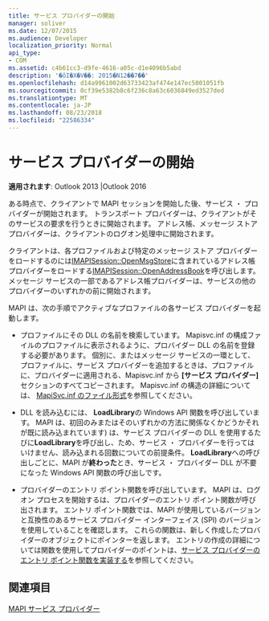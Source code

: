 ```yaml
---
title: サービス プロバイダーの開始
manager: soliver
ms.date: 12/07/2015
ms.audience: Developer
localization_priority: Normal
api_type:
- COM
ms.assetid: c4b61cc3-d9fe-4616-a05c-d1e4096b5abd
description: '�ŏI�X�V��: 2015�N12��7��'
ms.openlocfilehash: d14a9961002d63733423af474e147ec5001051fb
ms.sourcegitcommit: 0cf39e5382b8c6f236c8a63c6036849ed3527ded
ms.translationtype: MT
ms.contentlocale: ja-JP
ms.lasthandoff: 08/23/2018
ms.locfileid: "22586334"
---
```

# <a name="starting-a-service-provider"></a>サービス プロバイダーの開始

 
  
**適用されます**: Outlook 2013 |Outlook 2016 
  
ある時点で、クライアントで MAPI セッションを開始した後、サービス ・ プロバイダーが開始されます。 トランスポート プロバイダーは、クライアントがそのサービスの要求を行うときに開始されます。 アドレス帳、メッセージ ストア プロバイダーは、クライアントのログオン処理中に開始されます。
  
クライアントは、各プロファイルおよび特定のメッセージ ストア プロバイダーをロードするのには[IMAPISession::OpenMsgStore](imapisession-openmsgstore.md)に含まれているアドレス帳プロバイダーをロードする[IMAPISession::OpenAddressBook](imapisession-openaddressbook.md)を呼び出します。 メッセージ サービスの一部であるアドレス帳プロバイダーは、サービスの他のプロバイダーのいずれかの前に開始されます。 
  
MAPI は、次の手順でアクティブなプロファイルの各サービス プロバイダーを起動します。
  
- プロファイルにその DLL の名前を検索しています。 Mapisvc.inf の構成ファイルのプロファイルに表示されるように、プロバイダー DLL の名前を登録する必要があります。 個別に、またはメッセージ サービスの一環として、プロファイルに、サービス プロバイダーを追加するときは、プロファイルに、プロバイダーに適用される、Mapisvc.inf から **[サービス プロバイダー]** セクションのすべてコピーされます。 Mapisvc.inf の構造の詳細については、 [MapiSvc.inf のファイル形式](file-format-of-mapisvc-inf.md)を参照してください。
    
- DLL を読み込むには、 **LoadLibrary**の Windows API 関数を呼び出しています。 MAPI は、初回のみまたはそのいずれかの方法に関係なくかどうかそれが既に読み込まれています) は、サービス プロバイダーの DLL を使用するたびに**LoadLibrary**を呼び出し、ため、サービス ・ プロバイダーを行ってはいけません、読み込まれる回数についての前提条件。 **LoadLibrary**への呼び出しごとに、MAPI が**終わった**とき、サービス ・ プロバイダー DLL が不要になった Windows API 関数の呼び出しです。 
    
- プロバイダーのエントリ ポイント関数を呼び出しています。 MAPI は、ログオン プロセスを開始するは、プロバイダーのエントリ ポイント関数が呼び出されます。 エントリ ポイント関数では、MAPI が使用しているバージョンと互換性のあるサービス プロバイダー インターフェイス (SPI) のバージョンを使用していることを確認します。 これらの関数は、新しく作成したプロバイダーのオブジェクトにポインターを返します。 エントリの作成の詳細については関数を使用してプロバイダーのポイントは、[サービス プロバイダーのエントリ ポイント関数を実装する](implementing-a-service-provider-entry-point-function.md)を参照してください。
    
## <a name="see-also"></a>関連項目



[MAPI サービス プロバイダー](mapi-service-providers.md)


